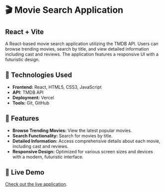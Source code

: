 # 🎬 Movie Search Application

## React + Vite

A React-based movie search application utilizing the TMDB API. Users can browse trending movies, search by title, and view detailed information including cast and reviews. The application features a responsive UI with a futuristic design.

## 🔧 Technologies Used

- **Frontend:** React, HTML5, CSS3, JavaScript
- **API:** TMDB API
- **Deployment:** Vercel
- **Tools:** Git, GitHub

## 🌟 Features

- **Browse Trending Movies:** View the latest popular movies.
- **Search Functionality:** Search for movies by title.
- **Detailed Information:** Access comprehensive details about each movie, including cast and reviews.
- **Responsive Design:** Optimized for various screen sizes and devices with a modern, futuristic interface.

## 🚀 Live Demo

[Check out the live application](https://react-movie-search-beryl.vercel.app/).
